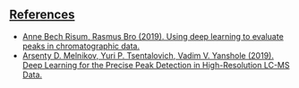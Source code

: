 <h2><u>References</u></h2>
<ul>
    <li>
        <a href="https://www.researchgate.net/publication/333266782_Using_deep_learning_to_evaluate_peaks_in_chromatographic_data">Anne Bech Risum, Rasmus Bro (2019). Using deep learning to evaluate peaks in chromatographic data.</a>
    </li>
    <li>
        <a href="https://pubs.acs.org/doi/10.1021/acs.analchem.9b04811">Arsenty D. Melnikov, Yuri P. Tsentalovich, Vadim V. Yanshole (2019). Deep Learning for the Precise Peak Detection in High-Resolution LC-MS Data.</a>
    </li>
</ul>